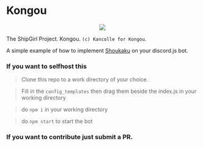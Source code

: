# Kongou
<p align="center">
  <img src="https://vignette.wikia.nocookie.net/kancolle/images/d/d6/Kongou_Kai_Ni_Shopping_Full.png/revision/latest">
</p>

The ShipGirl Project. Kongou. `(c) Kancolle for Kongou`.

A simple example of how to implement [Shoukaku](https://github.com/Deivu/Shoukaku) on your discord.js bot.

### If you want to selfhost this 

> Clone this repo to a work directory of your choice.

> Fill in the `config_templates` then drag them beside the index.js in your working directory

> do `npm i` in your working directory

> do `npm start` to start the bot

### If you want to contribute just submit a PR.
